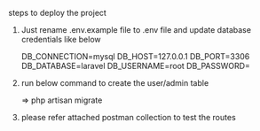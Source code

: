 steps to deploy the project

1. Just rename .env.example file to .env file and update database credentials like below

    DB_CONNECTION=mysql
    DB_HOST=127.0.0.1
    DB_PORT=3306
    DB_DATABASE=laravel
    DB_USERNAME=root
    DB_PASSWORD=
    
3. run below command to create the user/admin table

    => php artisan migrate
    
4. please refer attached postman collection to test the routes

    
